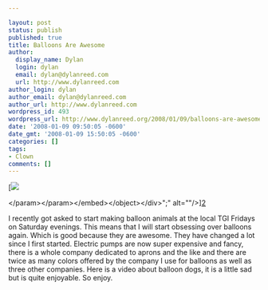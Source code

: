 ```yaml
---

layout: post
status: publish
published: true
title: Balloons Are Awesome
author:
  display_name: Dylan
  login: dylan
  email: dylan@dylanreed.com
  url: http://www.dylanreed.com
author_login: dylan
author_email: dylan@dylanreed.com
author_url: http://www.dylanreed.com
wordpress_id: 493
wordpress_url: http://www.dylanreed.org/2008/01/09/balloons-are-awesome/
date: '2008-01-09 09:50:05 -0600'
date_gmt: '2008-01-09 15:50:05 -0600'
categories: []
tags:
- Clown
comments: []
---
```


[![][1]

   [1]: http://www.dylanreed.org/wp-content/uploads/2008/01/video9a1773ae164a.jpg

<\/param><\/param><\/embed><\/object><\/div>";" alt=""/>][2]

   [2]: http://www.youtube.com/watch?v=LiFHnsCwDmI&feature=related

I recently got asked to start making balloon animals at the local TGI Fridays on Saturday evenings. This means that I will start obsessing over balloons again. Which is good because they are awesome. They have changed a lot since I first started. Electric pumps are now super expensive and fancy, there is a whole company dedicated to aprons and the like and there are twice as many colors offered by the company I use for balloons as well as three other companies. Here is a video about balloon dogs, it is a little sad but is quite enjoyable. So enjoy.
